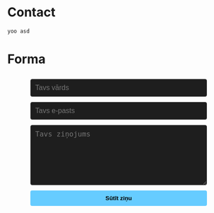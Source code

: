 # Contact
`yoo asd`

# Forma


<style>
  .contact-form {
    max-width: 400px;
    margin: 2em auto;
    display: flex;
    flex-direction: column;
    gap: 12px;
  }

  .contact-form input,
  .contact-form textarea {
    background: #1e1e1e;
    color: #fff;
    border: 1px solid #444;
    padding: 10px;
    font-size: 16px;
    border-radius: 4px;
    width: 100%;
    box-sizing: border-box;
  }

  .contact-form input:focus,
  .contact-form textarea:focus {
    outline: none;
    border-color: #6cf;
  }

  .contact-form button {
    background: #6cf;
    color: #000;
    border: none;
    padding: 10px;
    font-weight: bold;
    border-radius: 4px;
    cursor: pointer;
    transition: background 0.3s ease;
  }

  .contact-form button:hover {
    background: #4ae;
  }
</style>

<form class="contact-form" action="https://formsubmit.co/rewrwerwrwe@gmail.com" method="POST">
  <input id="name" type="text" name="name" required placeholder="Tavs vārds">
  <input id="email" type="email" name="email" required placeholder="Tavs e-pasts">
  <textarea id="message" name="message" rows="6" required placeholder="Tavs ziņojums"></textarea>
  <input type="hidden" name="_captcha" value="false">
  <input type="hidden" name="_next" value="https://borakouua23.github.io/email-sent">
  <button type="submit">Sūtīt ziņu</button>
</form>
